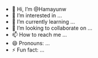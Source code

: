 - 👋 Hi, I’m @Hamayunw
- 👀 I’m interested in ...
- 🌱 I’m currently learning ...
- 💞️ I’m looking to collaborate on ...
- 📫 How to reach me ...
- 😄 Pronouns: ...
- ⚡ Fun fact: ...

<!---
Hamayunw/Hamayunw is a ✨ special ✨ repository because its `README.md` (this file) appears on your GitHub profile.
You can click the Preview link to take a look at your changes.
--->
